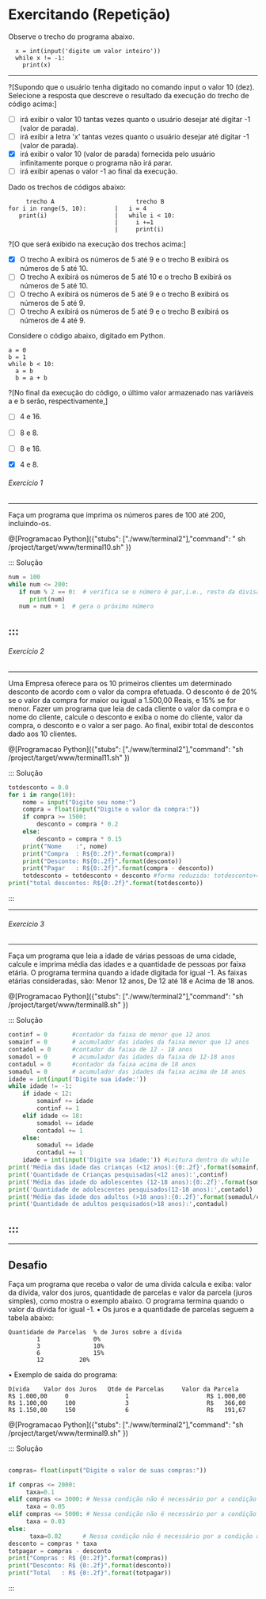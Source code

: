 # Exercitando (Repetição)

Observe o trecho do programa abaixo.
``` 
  x = int(input('digite um valor inteiro'))
  while x != -1:
    print(x)
```
---
?[Supondo que o usuário tenha digitado no comando input o valor 10 (dez). Selecione a resposta que descreve o resultado da execução do trecho de código acima:]
-[ ] irá exibir o valor 10 tantas vezes quanto o usuário desejar até digitar -1 (valor de parada).
-[ ] irá exibir a letra 'x' tantas vezes quanto o usuário desejar até digitar -1 (valor de parada).
-[x] irá exibir o valor 10 (valor de parada) fornecida pelo usuário infinitamente porque o programa não irá parar.
-[ ] irá exibir apenas o valor -1 ao final da execução.

Dado os trechos de códigos abaixo:
```
     trecho A                       trecho B
for i in range(5, 10):        |   i = 4
   print(i)                   |   while i < 10:
                              |     i +=1 
                              |     print(i)                                             
```
?[O que será exibido na execução dos trechos acima:]
-[x] O trecho A exibirá os números de 5 até 9 e o trecho B exibirá os números de 5 até 10.
-[ ] O trecho A exibirá os números de 5 até 10 e o trecho B exibirá os números de 5 até 10.
-[ ] O trecho A exibirá os números de 5 até 9 e o trecho B exibirá os números de 5 até 9.
-[ ] O trecho A exibirá os números de 5 até 9 e o trecho B exibirá os números de 4 até 9.

Considere o código abaixo, digitado em Python.
```
a = 0
b = 1
while b < 10:
  a = b
  b = a + b
```    
?[No final da execução do código, o último valor armazenado nas variáveis a e b serão, respectivamente,]
-[ ] 4 e 16.
-[ ] 8 e 8.
-[ ] 8 e 16.
-[x] 4 e 8.


###### Exercício 1  
----
Faça um programa que imprima os números pares de 100 até 200, incluindo-os.

@[Programacao Python]({"stubs": ["./www/terminal2"],"command": " sh /project/target/www/terminal10.sh" })
 
::: Solução

``` python
num = 100
while num <= 200:
   if num % 2 == 0:  # verifica se o número é par,i.e., resto da divisão (%) do número por dois é igual a zero 
      print(num)
   num = num + 1  # gera o próximo número
```
:::
---
###### Exercício 2  
----
Uma Empresa oferece para os 10 primeiros clientes um determinado desconto de acordo com o valor da compra efetuada. O desconto é de 20% se o valor da compra for maior ou igual a 1.500,00 Reais, e 15% se for menor. Fazer um programa que leia de cada cliente o valor da compra e o nome do cliente, calcule o desconto e exiba o nome do cliente, valor da compra, o desconto e o valor a ser pago. Ao final, exibir total de descontos dado aos 10 clientes. 

@[Programacao Python]({"stubs": ["./www/terminal2"],"command": "sh /project/target/www/terminal11.sh" })

::: Solução

``` python
totdesconto = 0.0
for i in range(10):
    nome = input("Digite seu nome:")
    compra = float(input("Digite o valor da compra:"))
    if compra >= 1500:
        desconto = compra * 0.2
    else:
        desconto = compra * 0.15
    print("Nome    :", nome)
    print("Compra  : R${0:.2f}".format(compra))    
    print("Desconto: R${0:.2f}".format(desconto))
    print("Pagar   : R${0:.2f}".format(compra - desconto))
    totdesconto = totdesconto + desconto #forma reduzida: totdesconto+= desconto
print("total descontos: R${0:.2f}".format(totdesconto))   
```
:::

---
###### Exercício 3  
----
Faça um programa que leia a idade de várias pessoas de uma cidade, calcule e imprima média das idades e a quantidade de pessoas por faixa etária. O programa termina quando a idade digitada for igual -1. As faixas etárias consideradas, são: Menor 12 anos, De 12 até 18 e Acima de 18 anos.
 
 @[Programacao Python]({"stubs": ["./www/terminal2"],"command": "sh /project/target/www/terminal8.sh" })
 
::: Solução

``` python
continf = 0       #contador da faixa de menor que 12 anos
somainf = 0       # acumulador das idades da faixa menor que 12 anos
contadol = 0      #contador da faixa de 12 - 18 anos
somadol = 0       # acumulador das idades da faixa de 12-18 anos
contadul = 0      #contador da faixa acima de 18 anos
somadul = 0       # acumulador das idades da faixa acima de 18 anos
idade = int(input('Digite sua idade:'))
while idade != -1:
    if idade < 12:
        somainf += idade
        continf += 1
    elif idade <= 18:
        somadol += idade
        contadol += 1
    else:
        somadul += idade
        contadul += 1
    idade = int(input('Digite sua idade:')) #Leitura dentro do while
print('Média das idade das crianças (<12 anos):{0:.2f}'.format(somainf/continf))
print('Quantidade de Crianças pesquisadas(<12 anos):',continf)    
print('Média das idade do adolescentes (12-18 anos):{0:.2f}'.format(somadol/contadol))
print('Quantidade de adolescentes pesquisados(12-18 anos):',contadol) 
print('Média das idade dos adultos (>18 anos):{0:.2f}'.format(somadul/contadul))
print('Quantidade de adultos pesquisados(>18 anos):',contadul) 

```
:::
----
----
Desafio
----
Faça um programa que receba o valor de uma dívida calcula e exiba: valor da dívida, valor dos juros, quantidade de parcelas e valor da parcela (juros simples), como mostra o exemplo abaixo. O programa termina quando o valor da dívida for igual -1.
•	Os juros e a quantidade de parcelas seguem a tabela abaixo:
```
Quantidade de Parcelas	% de Juros sobre a dívida
        1				0%
        3				10%
        6				15%
        12			20%
```
•	Exemplo de saída do programa:
```
Dívida    Valor dos Juros   Qtde de Parcelas     Valor da Parcela
R$ 1.000,00     0                1                      R$ 1.000,00
R$ 1.100,00     100              3                      R$   366,00
R$ 1.150,00     150              6                      R$   191,67
```


@[Programacao Python]({"stubs": ["./www/terminal2"],"command": "sh /project/target/www/terminal9.sh" })

::: Solução
```python
 
compras= float(input("Digite o valor de suas compras:"))

if compras <= 2000:
     taxa=0.1
elif compras <= 3000: # Nessa condição não é necessário por a condição de maior que 2000, pois nesse if já é maior que 2000*/
     taxa = 0.05     
elif compras <= 5000: # Nessa condição não é necessário por a condição de maior que 3000, pois nesse if já é maior que 3000*/
     taxa = 0.03    
else:
      taxa=0.02      # Nessa condição não é necessário por a condição de maior que 2000, pois nesse if já é maior que 2000*/        
desconto = compras * taxa
totpagar = compras - desconto
print("Compras : R$ {0:.2f}".format(compras))
print("Desconto: R$ {0:.2f}".format(desconto))
print("Total   : R$ {0:.2f}".format(totpagar))

```
:::
